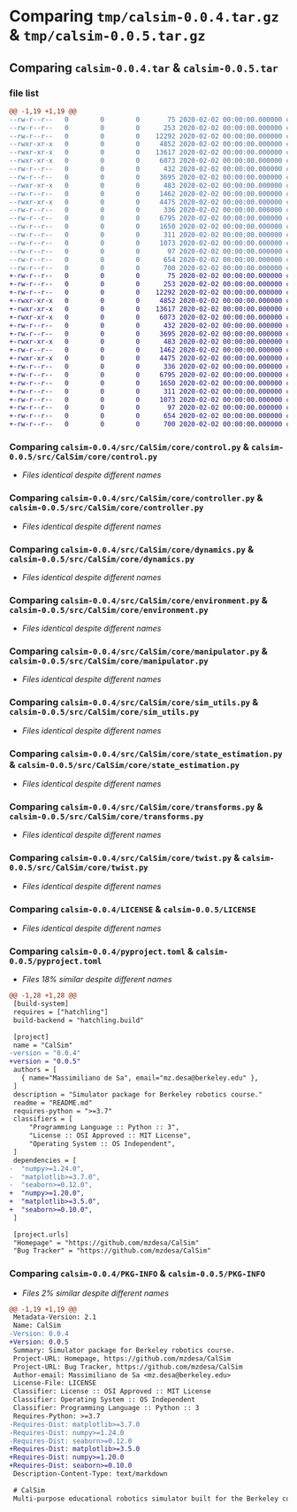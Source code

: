 # Comparing `tmp/calsim-0.0.4.tar.gz` & `tmp/calsim-0.0.5.tar.gz`

## Comparing `calsim-0.0.4.tar` & `calsim-0.0.5.tar`

### file list

```diff
@@ -1,19 +1,19 @@
--rw-r--r--   0        0        0       75 2020-02-02 00:00:00.000000 calsim-0.0.4/src/CalSim/__init__.py
--rw-r--r--   0        0        0      253 2020-02-02 00:00:00.000000 calsim-0.0.4/src/CalSim/core/__init__.py
--rw-r--r--   0        0        0    12292 2020-02-02 00:00:00.000000 calsim-0.0.4/src/CalSim/core/control.py
--rwxr-xr-x   0        0        0     4852 2020-02-02 00:00:00.000000 calsim-0.0.4/src/CalSim/core/controller.py
--rwxr-xr-x   0        0        0    13617 2020-02-02 00:00:00.000000 calsim-0.0.4/src/CalSim/core/dynamics.py
--rwxr-xr-x   0        0        0     6073 2020-02-02 00:00:00.000000 calsim-0.0.4/src/CalSim/core/environment.py
--rw-r--r--   0        0        0      432 2020-02-02 00:00:00.000000 calsim-0.0.4/src/CalSim/core/exceptions.py
--rw-r--r--   0        0        0     3695 2020-02-02 00:00:00.000000 calsim-0.0.4/src/CalSim/core/manipulator.py
--rwxr-xr-x   0        0        0      483 2020-02-02 00:00:00.000000 calsim-0.0.4/src/CalSim/core/run_simulation.py
--rw-r--r--   0        0        0     1462 2020-02-02 00:00:00.000000 calsim-0.0.4/src/CalSim/core/sim_utils.py
--rwxr-xr-x   0        0        0     4475 2020-02-02 00:00:00.000000 calsim-0.0.4/src/CalSim/core/state_estimation.py
--rw-r--r--   0        0        0      336 2020-02-02 00:00:00.000000 calsim-0.0.4/src/CalSim/core/tests.py
--rw-r--r--   0        0        0     6795 2020-02-02 00:00:00.000000 calsim-0.0.4/src/CalSim/core/transforms.py
--rw-r--r--   0        0        0     1650 2020-02-02 00:00:00.000000 calsim-0.0.4/src/CalSim/core/twist.py
--rw-r--r--   0        0        0      311 2020-02-02 00:00:00.000000 calsim-0.0.4/tests/test_simulation_simple.py
--rw-r--r--   0        0        0     1073 2020-02-02 00:00:00.000000 calsim-0.0.4/LICENSE
--rw-r--r--   0        0        0       97 2020-02-02 00:00:00.000000 calsim-0.0.4/README.md
--rw-r--r--   0        0        0      654 2020-02-02 00:00:00.000000 calsim-0.0.4/pyproject.toml
--rw-r--r--   0        0        0      700 2020-02-02 00:00:00.000000 calsim-0.0.4/PKG-INFO
+-rw-r--r--   0        0        0       75 2020-02-02 00:00:00.000000 calsim-0.0.5/src/CalSim/__init__.py
+-rw-r--r--   0        0        0      253 2020-02-02 00:00:00.000000 calsim-0.0.5/src/CalSim/core/__init__.py
+-rw-r--r--   0        0        0    12292 2020-02-02 00:00:00.000000 calsim-0.0.5/src/CalSim/core/control.py
+-rwxr-xr-x   0        0        0     4852 2020-02-02 00:00:00.000000 calsim-0.0.5/src/CalSim/core/controller.py
+-rwxr-xr-x   0        0        0    13617 2020-02-02 00:00:00.000000 calsim-0.0.5/src/CalSim/core/dynamics.py
+-rwxr-xr-x   0        0        0     6073 2020-02-02 00:00:00.000000 calsim-0.0.5/src/CalSim/core/environment.py
+-rw-r--r--   0        0        0      432 2020-02-02 00:00:00.000000 calsim-0.0.5/src/CalSim/core/exceptions.py
+-rw-r--r--   0        0        0     3695 2020-02-02 00:00:00.000000 calsim-0.0.5/src/CalSim/core/manipulator.py
+-rwxr-xr-x   0        0        0      483 2020-02-02 00:00:00.000000 calsim-0.0.5/src/CalSim/core/run_simulation.py
+-rw-r--r--   0        0        0     1462 2020-02-02 00:00:00.000000 calsim-0.0.5/src/CalSim/core/sim_utils.py
+-rwxr-xr-x   0        0        0     4475 2020-02-02 00:00:00.000000 calsim-0.0.5/src/CalSim/core/state_estimation.py
+-rw-r--r--   0        0        0      336 2020-02-02 00:00:00.000000 calsim-0.0.5/src/CalSim/core/tests.py
+-rw-r--r--   0        0        0     6795 2020-02-02 00:00:00.000000 calsim-0.0.5/src/CalSim/core/transforms.py
+-rw-r--r--   0        0        0     1650 2020-02-02 00:00:00.000000 calsim-0.0.5/src/CalSim/core/twist.py
+-rw-r--r--   0        0        0      311 2020-02-02 00:00:00.000000 calsim-0.0.5/tests/test_simulation_simple.py
+-rw-r--r--   0        0        0     1073 2020-02-02 00:00:00.000000 calsim-0.0.5/LICENSE
+-rw-r--r--   0        0        0       97 2020-02-02 00:00:00.000000 calsim-0.0.5/README.md
+-rw-r--r--   0        0        0      654 2020-02-02 00:00:00.000000 calsim-0.0.5/pyproject.toml
+-rw-r--r--   0        0        0      700 2020-02-02 00:00:00.000000 calsim-0.0.5/PKG-INFO
```

### Comparing `calsim-0.0.4/src/CalSim/core/control.py` & `calsim-0.0.5/src/CalSim/core/control.py`

 * *Files identical despite different names*

### Comparing `calsim-0.0.4/src/CalSim/core/controller.py` & `calsim-0.0.5/src/CalSim/core/controller.py`

 * *Files identical despite different names*

### Comparing `calsim-0.0.4/src/CalSim/core/dynamics.py` & `calsim-0.0.5/src/CalSim/core/dynamics.py`

 * *Files identical despite different names*

### Comparing `calsim-0.0.4/src/CalSim/core/environment.py` & `calsim-0.0.5/src/CalSim/core/environment.py`

 * *Files identical despite different names*

### Comparing `calsim-0.0.4/src/CalSim/core/manipulator.py` & `calsim-0.0.5/src/CalSim/core/manipulator.py`

 * *Files identical despite different names*

### Comparing `calsim-0.0.4/src/CalSim/core/sim_utils.py` & `calsim-0.0.5/src/CalSim/core/sim_utils.py`

 * *Files identical despite different names*

### Comparing `calsim-0.0.4/src/CalSim/core/state_estimation.py` & `calsim-0.0.5/src/CalSim/core/state_estimation.py`

 * *Files identical despite different names*

### Comparing `calsim-0.0.4/src/CalSim/core/transforms.py` & `calsim-0.0.5/src/CalSim/core/transforms.py`

 * *Files identical despite different names*

### Comparing `calsim-0.0.4/src/CalSim/core/twist.py` & `calsim-0.0.5/src/CalSim/core/twist.py`

 * *Files identical despite different names*

### Comparing `calsim-0.0.4/LICENSE` & `calsim-0.0.5/LICENSE`

 * *Files identical despite different names*

### Comparing `calsim-0.0.4/pyproject.toml` & `calsim-0.0.5/pyproject.toml`

 * *Files 18% similar despite different names*

```diff
@@ -1,28 +1,28 @@
 [build-system]
 requires = ["hatchling"]
 build-backend = "hatchling.build"
 
 [project]
 name = "CalSim"
-version = "0.0.4"
+version = "0.0.5"
 authors = [
   { name="Massimiliano de Sa", email="mz.desa@berkeley.edu" },
 ]
 description = "Simulator package for Berkeley robotics course."
 readme = "README.md"
 requires-python = ">=3.7"
 classifiers = [
     "Programming Language :: Python :: 3",
     "License :: OSI Approved :: MIT License",
     "Operating System :: OS Independent",
 ]
 dependencies = [
-  "numpy>=1.24.0",
-  "matplotlib>=3.7.0",
-  "seaborn>=0.12.0",
+  "numpy>=1.20.0",
+  "matplotlib>=3.5.0",
+  "seaborn>=0.10.0",
 ]
 
 [project.urls]
 "Homepage" = "https://github.com/mzdesa/CalSim"
 "Bug Tracker" = "https://github.com/mzdesa/CalSim"
```

### Comparing `calsim-0.0.4/PKG-INFO` & `calsim-0.0.5/PKG-INFO`

 * *Files 2% similar despite different names*

```diff
@@ -1,19 +1,19 @@
 Metadata-Version: 2.1
 Name: CalSim
-Version: 0.0.4
+Version: 0.0.5
 Summary: Simulator package for Berkeley robotics course.
 Project-URL: Homepage, https://github.com/mzdesa/CalSim
 Project-URL: Bug Tracker, https://github.com/mzdesa/CalSim
 Author-email: Massimiliano de Sa <mz.desa@berkeley.edu>
 License-File: LICENSE
 Classifier: License :: OSI Approved :: MIT License
 Classifier: Operating System :: OS Independent
 Classifier: Programming Language :: Python :: 3
 Requires-Python: >=3.7
-Requires-Dist: matplotlib>=3.7.0
-Requires-Dist: numpy>=1.24.0
-Requires-Dist: seaborn>=0.12.0
+Requires-Dist: matplotlib>=3.5.0
+Requires-Dist: numpy>=1.20.0
+Requires-Dist: seaborn>=0.10.0
 Description-Content-Type: text/markdown
 
 # CalSim
 Multi-purpose educational robotics simulator built for the Berkeley courses 106/206 AB.
```

